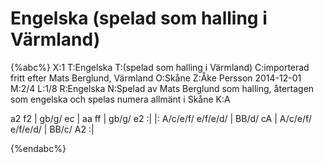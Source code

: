 # Engelska (spelad som halling i Värmland)

{%abc%}
X:1
T:Engelska
T:(spelad som halling i Värmland)
C:importerad fritt efter Mats Berglund, Värmland
O:Skåne
Z:Åke Persson 2014-12-01
M:2/4
L:1/8
R:Engelska
N:Spelad av Mats Berglund som halling, återtagen som engelska och spelas numera allmänt i Skåne
K:A

a2 f2 | gb/g/ ec | aa ff | gb/g/ e2 :|
|: A/c/e/f/ e/f/e/d/ | BB/d/ cA | A/c/e/f/ e/f/e/d/ | BB/c/ A2 :|






{%endabc%}
